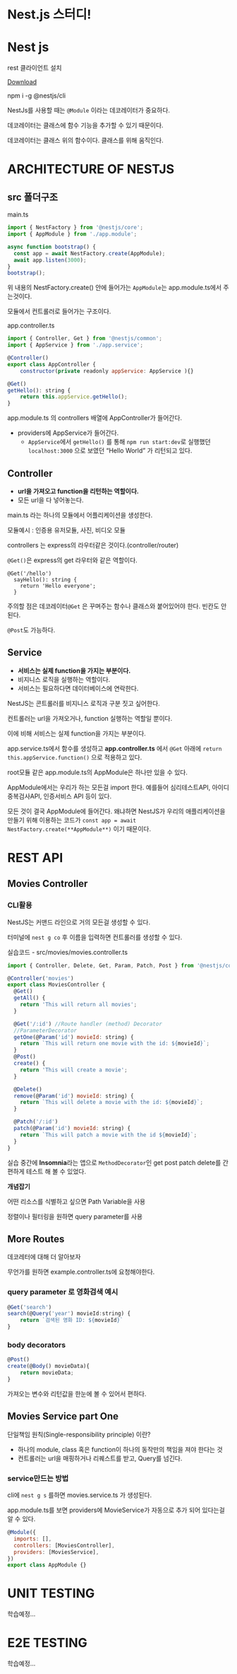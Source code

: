 # Nest.js 스터디!

# Nest js

rest 클라이언트 설치

[Download](https://insomnia.rest/download)

npm i -g @nestjs/cli

NestJs를 사용할 때는 `@Module` 이라는 데코레이터가 중요하다.

데코레이터는 클래스에 함수 기능을 추가할 수 있기 때문이다.

데코레이터는 클래스 위의 함수이다. 클래스를 위해 움직인다.

# ARCHITECTURE OF NESTJS

## src 폴더구조

main.ts

```jsx
import { NestFactory } from '@nestjs/core';
import { AppModule } from './app.module';

async function bootstrap() {
  const app = await NestFactory.create(AppModule);
  await app.listen(3000);
}
bootstrap();
```

위 내용의 NestFactory.create() 안에 들어가는 `AppModule`는 app.module.ts에서 주는것이다.

모듈에서 컨트롤러로 들어가는 구조이다.

app.controller.ts

```jsx
import { Controller, Get } from '@nestjs/common';
import { AppService } from './app.service';

@Controller()
export class AppController {
	constructor(private readonly appService: AppService ){}

@Get()
getHello(): string {
	return this.appService.getHello();
}
```

app.module.ts 의 controllers 배열에 AppController가 들어간다.

- providers에 AppService가 들어간다.
  - `AppService`에서 `getHello()` 를 통해 `npm run start:dev`로 실행했던 `localhost:3000` 으로 보였던 “Hello World” 가 리턴되고 있다.

## Controller

- **url을 가져오고 function을 리턴하는 역할이다.**
- 모든 url을 다 넣어놓는다.

main.ts 라는 하나의 모듈에서 어플리케이션을 생성한다.

모듈예시 : 인증용 유저모듈, 사진, 비디오 모듈

controllers 는 express의 라우터같은 것이다.(controller/router)

`@Get()`은 express의 get 라우터와 같은 역할이다.

```tsx
@Get('/hello')
  sayHello(): string {
    return 'Hello everyone';
  }
```

주의할 점은 데코레이터`@Get` 은 꾸며주는 함수나 클래스와 붙어있어야 한다. 빈칸도 안된다.

`@Post`도 가능하다.

## Service

- **서비스는 실제 function을 가지는 부분이다.**
- 비지니스 로직을 실행하는 역할이다.
- 서비스는 필요하다면 데이터베이스에 연락한다.

NestJS는 콘트롤러를 비지니스 로직과 구분 짓고 싶어한다.

컨트롤러는 url을 가져오거나, function 실행하는 역할일 뿐이다.

이에 비해 서비스는 실제 function을 가지는 부분이다.

app.service.ts에서 함수를 생성하고 **app.controller.ts** 에서 `@Get` 아래에 `return this.appService.function()` 으로 적용하고 있다.

root모듈 같은 app.module.ts의 AppModule은 하나만 있을 수 있다.

AppModule에서는 우리가 하는 모든걸 import 한다. 예를들어 심리테스트API, 아이디 중복검사API, 인증서비스 API 등이 있다.

모든 것이 결국 AppModule에 들어간다. 왜냐하면 NestJS가 우리의 애플리케이션을 만들기 위해 이용하는 코드가 `const app = await NestFactory.create(**AppModule**)` 이기 때문이다.

# REST API

## Movies Controller

### CLI활용

NestJS는 커맨드 라인으로 거의 모든걸 생성할 수 있다.

터미널에 `nest g co` 후 이름을 입력하면 컨트롤러를 생성할 수 있다.

실습코드 - src/movies/movies.controller.ts

```jsx
import { Controller, Delete, Get, Param, Patch, Post } from '@nestjs/common';

@Controller('movies')
export class MoviesController {
  @Get()
  getAll() {
    return 'This will return all movies';
  }

  @Get('/:id') //Route handler (method) Decorator
  //ParameterDecorator
  getOne(@Param('id') movieId: string) {
    return `This will return one movie with the id: ${movieId}`;
  }
  @Post()
  create() {
    return 'This will create a movie';
  }

  @Delete()
  remove(@Param('id') movieId: string) {
    return `This will delete a movie with the id: ${movieId}`;
  }

  @Patch('/:id')
  patch(@Param('id') movieId: string) {
    return `This will patch a movie with the id ${movieId}`;
  }
}
```

실습 중간에 **Insomnia**라는 앱으로 `MethodDecorator`인 get post patch delete를 간편하게 테스트 해 볼 수 있었다.

**개념잡기**

어떤 리소스를 식별하고 싶으면 Path Variable을 사용

정렬이나 필터링을 원하면 query parameter를 사용

## More Routes

데코레터에 대해 더 알아보자

무언가를 원하면 example.controller.ts에 요청해야한다.

### query parameter 로 영화검색 예시

```jsx
@Get('search')
search(@Query('year') movieId:string) {
	return `검색된 영화 ID: ${movieId}`
}
```

### body decorators

```jsx
@Post()
create(@Body() movieData){
	return movieData;
}
```

가져오는 변수와 리턴값을 한눈에 볼 수 있어서 편하다.

## Movies Service part One

단일책임 원칙(Single-responsibility principle) 이란?

- 하나의 module, class 혹은 function이 하나의 동작만의 책임을 져야 한다는 것
- 컨트롤러는 url을 매핑하거나 리퀘스트를 받고, Query를 넘긴다.

### service만드는 방법

cli에 `nest g s` 를하면 movies.service.ts 가 생성된다.

app.module.ts를 보면 providers에 MovieService가 자동으로 추가 되어 있다는걸 알 수 있다.

```jsx
@Module({
  imports: [],
  controllers: [MoviesController],
  providers: [MoviesService],
})
export class AppModule {}
```

# UNIT TESTING

학습예정...

# E2E TESTING

학습예정...
